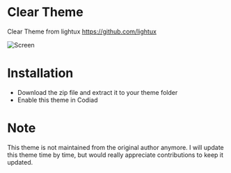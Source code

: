 # Clear Theme

Clear Theme from lightux <https://github.com/lightux>

![Screen](https://raw.github.com/daeks/Codiad-Theme-Clear/master/screen.png "Screen")

# Installation

- Download the zip file and extract it to your theme folder
- Enable this theme in Codiad

# Note

This theme is not maintained from the original author anymore. I will update this theme time by time, but would really appreciate contributions to keep it updated. 
